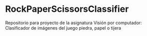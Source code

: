# RockPaperScissorsClassifier
Repositorio para proyecto de la asignatura Visión por computador: Clasificador de imágenes del juego piedra, papel o tijera
